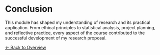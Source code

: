 # Conclusion

This module has shaped my understanding of research and its practical application. From ethical principles to statistical analysis, project planning, and reflective practice, every aspect of the course contributed to the successful development of my research proposal.

[← Back to Overview](index.md)
